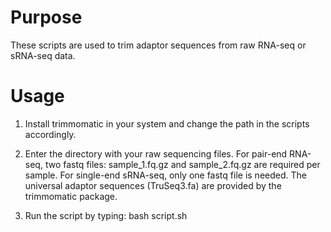 # Purpose
These scripts are used to trim adaptor sequences from raw RNA-seq or sRNA-seq data.

# Usage
1. Install trimmomatic in your system and change the path in the scripts accordingly.

2. Enter the directory with your raw sequencing files. For pair-end RNA-seq, two fastq files: sample_1.fq.gz and sample_2.fq.gz are required per sample. For single-end sRNA-seq, only one fastq file is needed. The universal adaptor sequences (TruSeq3.fa) are provided by the trimmomatic package.

3. Run the script by typing: bash script.sh


